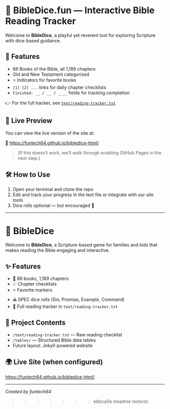 # 📖 BibleDice.fun — Interactive Bible Reading Tracker

Welcome to **BibleDice**, a playful yet reverent tool for exploring Scripture with dice-based guidance.

## 🎯 Features

- 66 Books of the Bible, all 1,189 chapters
- Old and New Testament categorized
- ⭐ Indicators for favorite books
- `[1] [2] ...` links for daily chapter checklists
- `Finished: __ / __ / ____` fields for tracking completion

👉 For the full tracker, see [`text/reading-tracker.txt`](text/reading-tracker.txt)

## 🚀 Live Preview

You can view the live version of the site at:

🔗 https://funtech64.github.io/bibledice-html/

> (If this doesn’t work, we’ll walk through enabling GitHub Pages in the next step.)

## 🛠️ How to Use

1. Open your terminal and clone the repo
2. Edit and track your progress in the text file or integrate with our site tools
3. Dice rolls optional — but encouraged 🎲

---
# 🎲 BibleDice

Welcome to **BibleDice**, a Scripture-based game for families and kids that makes reading the Bible engaging and interactive.

## ✨ Features

- 🎯 66 books, 1,189 chapters
- ✅ Chapter checklists
- ⭐ Favorite markers
- ⛪ SPEC dice rolls (Sin, Promise, Example, Command)
- 📖 Full reading tracker in `text/reading-tracker.txt`

## 📂 Project Contents

- `/text/reading-tracker.txt` — Raw reading checklist
- `/tables/` — Structured Bible data tables
- Future layout: Jekyll-powered website

## 🌍 Live Site (when configured)
https://funtech64.github.io/bibledice-html/

---
*Created by funtech64*
>>>>>>> ebbca0e (readme restore)
